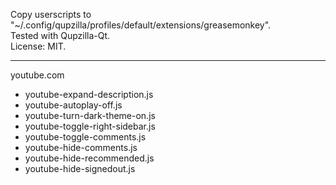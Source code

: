 
Copy userscripts to "~/.config/qupzilla/profiles/default/extensions/greasemonkey".  
Tested with Qupzilla-Qt.  
License: MIT.  

---

youtube.com
 - youtube-expand-description.js
 - youtube-autoplay-off.js
 - youtube-turn-dark-theme-on.js
 - youtube-toggle-right-sidebar.js
 - youtube-toggle-comments.js
 - youtube-hide-comments.js
 - youtube-hide-recommended.js
 - youtube-hide-signedout.js


 
